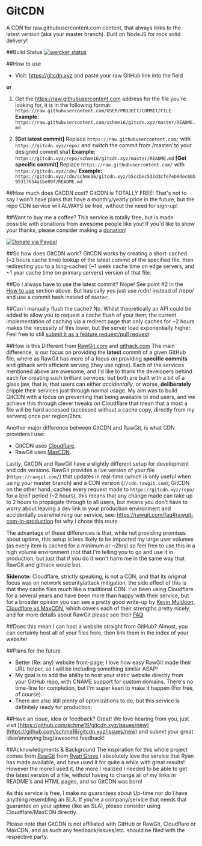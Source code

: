 # GitCDN
A CDN for raw.githubusercontent.com content, that always links to the latest version (aka your master branch).
Built on NodeJS for rock solid delivery!

##Build Status
[![wercker status](https://app.wercker.com/status/3bd39472bd17b07fe55170316d6a8fbf/m "wercker status")](https://app.wercker.com/project/bykey/3bd39472bd17b07fe55170316d6a8fbf)

##How to use
* Visit: https://gitcdn.xyz and paste your raw GitHub link into the field

**or**
1. Get the https://raw.githubusercontent.com address for the file you're looking for, it is in the following format: `https://raw.githubusercontent.com/USER/PROJECT/COMMIT/FILE`
**Example:** `https://raw.githubusercontent.com/schme16/gitcdn.xyz/master/README.md`

2. **[Get latest commit]** Replace `https://raw.githubusercontent.com/` with `https://gitcdn.xyz/repo/` and switch the commit from /master/ to your designed commit sha1 **Example:** `https://gitcdn.xyz/repo/schme16/gitcdn.xyz/master/README.md`
**[Get specific commit]** Replace `https://raw.githubusercontent.com/` with `https://gitcdn.xyz/cdn/` **Example:** `https://gitcdn.xyz/cdn/schme16/gitcdn.xyz/b5ccbec532d3cfe7eb9dec60b95317654a1be09f/README.md`

##How much does GitCDN cost?
GitCDN is TOTALLY FREE! 
That's not to say I won't have plans that have a monthly/yearly price in the future, but the repo CDN service will ALWAYS be free, without the need for sign-up!


##Want to buy me a coffee?
This service is totally free, but is made possible with donations from awesome people like you!
If you'd like to show your thanks, please consider making a [donation](https://www.paypal.com/cgi-bin/webscr?cmd=_s-xclick&hosted_button_id=XHCYVRJHZ9XYN)!

[![Donate via Paypal](https://www.paypalobjects.com/en_AU/i/btn/btn_donateCC_LG.gif)](https://www.paypal.com/cgi-bin/webscr?cmd=_s-xclick&hosted_button_id=XHCYVRJHZ9XYN)


##So how does GitCDN work?
GitCDN works by creating a short-cached (~2 hours cache time) lookup of the latest commit of the specified file, then redirecting you to a long-cached (~1 week cache time on edge servers, and ~1 year cache time on primary servers) version of that file.

##Do I always have to use the latest commit?
Nope!
See point #2 in the [How to use](#how-to-use) section above. But basically you just use /cdn/ instead of /repo/ and use a commit hash instead of `master`.


##Can I manually flush the cache?
No.
Whilst theoretically an API could be added to allow you to request a cache flush of your item, the current implementation of caching via a redirect page that only caches for ~2 hours makes the necessity of this lower, but the server load exponentially higher. Feel free to still [submit it as a feature request/pull request](https://github.com/schme16/gitcdn.xyz/issues/new)


##How is this Different from [RawGit.com](https://rawgit.com) and [githack.com](https://raw.githack.com/)
The main difference, is our focus on providing the **latest** commit of a given GitHub file, where as RawGit has more of a focus on providing **specific commits** and githack with efficient serving (they use nginx).
Each of the services mentioned above are awesome, and I'd like to thank the developers behind each for creating such brilliant services; but both are built with a bit of a glass jaw, that is, that users can either *accidentally*, or worse, **deliberately** cripple their services just through normal usage. My aim was to build GitCDN with a focus on preventing that being available to end users, and we achieve this through clever tweaks on Cloudflare that mean that a most a file will be hard accessed (accessed without a cache copy, directly from my servers) once per region/2hrs.

Another major difference between GitCDN and RawGit, is what CDN providers I use:
 - GitCDN uses [Cloudflare](https://cloudflare.com).
 - RawGit uses [MaxCDN](https://maxcdn.com).

Lastly, GitCDN and RawGit have a slightly different setup for development and cdn versions.
RawGit provides a live version of your file (`https://rawgit.com/`) that updates in real-time (which is only useful when using your master branch) and a CDN version (`//cdn.rawgit.com`); GitCDN on the other hand, caches every request made to `https://gitcdn.xyz/repo/` for a breif period (~2 hours), this means that any change made can take up to 2 hours to propagate through to all users, but means you don't have to worry about leaving a dev link in your production environment and accidentally overwhelming our service, see: https://rawgit.com/faq#rawgit-com-in-production for why I chose this route.

The advantage of these differences is that, while not providing promises about uptime, this setup is less likely to be impacted my large user volumes (as every item is cached for a minimum or ~2hrs) so feel free to use this in a high volume environment (not that I'm telling you to go and use it in production, but just that if you do it won't harm me in the same way that RawGit and githack would be).


**Sidenote:** Cloudflare, strictly speaking, is not a CDN, and that its original focus was on network security/attack mitigation, the side effect of this is that they cache files much like a traditional CDN.
I've been using Cloudflare for a several years and have been more than happy with their service, but for a broader opinion you can see a pretty good write-up by [Kevin Muldoon](http://www.kevinmuldoon.com/), [Cloudflare vs MaxCDN](http://winningwp.com/cloudflare-vs-maxcdn/), which covers each of their strengths pretty nicely, and for more details about RawGit please see their [FAQ](https://rawgit.com/faq)


##Does this mean I can host a website straight from GitHub?
Almost, you can certainly host all of your files here, then link them in the index of your website!


##Plans for the future
 - Better (Re: any) website front-page; I love how easy RawGit made their URL helper, so I will be including something similar ASAP!
 - My goal is to add the ability to host your static website directly from your GitHub repo, with CNAME support for custom domains. There's no time-line for completion, but I'm super keen to make it happen (For free, of course).
 - There are also still plenty of optimizations to do; but this service is definitely ready for production.


##Have an issue, idea or feedback?
Great! We love hearing from you, just visit [https://github.com/schme16/gitcdn.xyz/issues/new](https://github.com/schme16/gitcdn.xyz/issues/new) and submit your great idea/annoying bug/awesome feedback!


##Acknowledgments & Background
The inspiration for this whole project comes from [RawGit](https://rawgit.com/) from [Ryan Grove](http://wonko.com/)
I absolutely love the service that Ryan has made available, and have used it for quite a while with great results! However the more I used it, the more I realized I needed to be able to get the latest version of a file, without having to change all of my links in README's and HTML pages, and so GitCDN was born!

As this service is free, I make no guarantees about Up-time nor do I have anything resembling an SLA.
If you're a company/service that needs that guarantee on your uptime (like an SLA), please consider using Cloudflare/MaxCDN directly.

Please note that GitCDN is not affiliated with GitHub or RawGit, Cloudflare or MaxCDN, and as such any feedback/issues/etc. should be filed with the respective party.